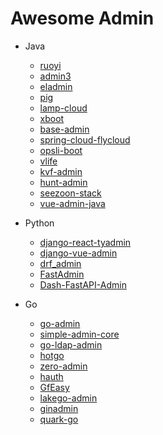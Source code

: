 # Awesome Admin



- Java
	- [ruoyi](https://github.com/yangzongzhuan/RuoYi)	
	- [admin3](https://github.com/cjbi/admin3) 
	- [eladmin](https://github.com/elunez/eladmin)
	- [pig](https://github.com/pig-mesh/pig)
	- [lamp-cloud](https://github.com/dromara/lamp-cloud)
	- [xboot](https://github.com/Exrick/xboot)
	- [base-admin](https://github.com/huanzi-qch/base-admin)
	- [spring-cloud-flycloud](https://github.com/mxdldev/spring-cloud-flycloud)
	- [opsli-boot](https://github.com/hiparker/opsli-boot)
	- [vlife](https://github.com/wwwlike/vlife)
	- [kvf-admin](https://github.com/kalvinGit/kvf-admin)
	- [hunt-admin](https://github.com/Ouyangan/hunt-admin)
	- [seezoon-stack](https://github.com/734839030/seezoon-stack)
	- [vue-admin-java](https://github.com/lmxdawn/vue-admin-java)
	


- Python
	- [django-react-tyadmin](https://github.com/mtianyan/django-react-tyadmin)
	- [django-vue-admin](https://github.com/caoqianming/django-vue-admin)
	- [drf_admin](https://github.com/TianPangJi/drf_admin)
	- [FastAdmin](https://github.com/wxy2077/FastAdmin)
	- [Dash-FastAPI-Admin](https://github.com/insistence/Dash-FastAPI-Admin)

- Go
	- [go-admin](https://github.com/go-admin-team/go-admin)
	- [simple-admin-core](https://github.com/suyuan32/simple-admin-core)
	- [go-ldap-admin](https://github.com/eryajf/go-ldap-admin)
	- [hotgo](https://github.com/bufanyun/hotgo)
	- [zero-admin](https://github.com/feihua/zero-admin)
	- [hauth](https://github.com/hzwy23/hauth)
	- [GfEasy](https://github.com/jasonLaw1015/GfEasy)
	- [lakego-admin](https://github.com/deatil/lakego-admin)
	- [ginadmin](https://github.com/gphper/ginadmin)
	- [quark-go](https://github.com/quarkcloudio/quark-go)
	
